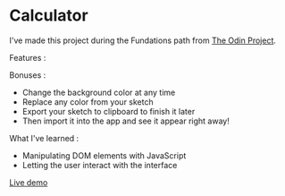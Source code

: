 # Calculator

I've made this project during the Fundations path from <a href="https://www.theodinproject.com/lessons/foundations-calculator">The Odin Project</a>.

Features :

Bonuses :

- Change the background color at any time
- Replace any color from your sketch
- Export your sketch to clipboard to finish it later
- Then import it into the app and see it appear right away!

What I've learned :

- Manipulating DOM elements with JavaScript
- Letting the user interact with the interface

<a href="https://polar0.github.io/MakeASketch/">Live demo</a>

